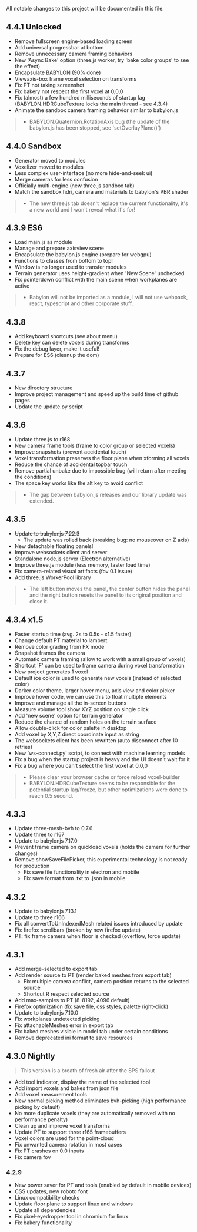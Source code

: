 All notable changes to this project will be documented in this file.

## 4.4.1 Unlocked
- Remove fullscreen engine-based loading screen
- Add universal progressbar at bottom
- Remove unnecessary camera framing behaviors
- New 'Async Bake' option (three.js worker, try 'bake color groups' to see the effect)
- Encapsulate BABYLON (90% done)
- Viewaxis-box frame voxel selection on transforms
- Fix PT not taking screenshot
- Fix bakery not respect the first voxel at 0,0,0
- Fix (almost) a few hundred milliseconds of startup lag (BABYLON.HDRCubeTexture locks the main thread - see 4.3.4)
- Animate the sandbox camera framing behavior similar to babylon.js

> - BABYLON.Quaternion.RotationAxis bug (the update of the babylon.js has been stopped, see 'setOverlayPlane()')

## 4.4.0 Sandbox
- Generator moved to modules
- Voxelizer moved to modules
- Less complex user-interface (no more hide-and-seek ui)
- Merge cameras for less confusion
- Officially multi-engine (new three.js sandbox tab)
- Match the sandbox hdri, camera and materials to babylon's PBR shader

> - The new three.js tab doesn't replace the current functionality, it's a new world and I won't reveal what it's for!

## 4.3.9 ES6
- Load main.js as module
- Manage and prepare axisview scene
- Encapsulate the babylon.js engine (prepare for webgpu)
- Functions to classes from bottom to top!
- Window is no longer used to transfer modules
- Terrain generator uses height-gradient when 'New Scene' unchecked
- Fix pointerdown conflict with the main scene when workplanes are active

> - Babylon will not be imported as a module, I will not use webpack, react, typescript and other corporate stuff.

## 4.3.8
- Add keyboard shortcuts (see about menu)
- Delete key can delete voxels during transforms
- Fix the debug layer, make it useful!
- Prepare for ES6 (cleanup the dom)

## 4.3.7
- New directory structure
- Improve project management and speed up the build time of github pages
- Update the update.py script

## 4.3.6
- Update three.js to r168
- New camera frame tools (frame to color group or selected voxels)
- Improve snapshots (prevent accidental touch)
- Voxel transformation preserves the floor plane when xforming all voxels
- Reduce the chance of accidental topbar touch
- Remove partial unbake due to impossible bug (will return after meeting the conditions)
- The space key works like the alt key to avoid conflict

> - The gap between babylon.js releases and our library update was extended.

## 4.3.5
- ~~Update to babylonjs 7.22.3~~
  - The update was rolled back (breaking bug: no mouseover on Z axis)
- New detachable floating panels!
- Improve websockets client and server
- Standalone node.js server (Electron alternative)
- Improve three.js module (less memory, faster load time)
- Fix camera-related visual artifacts (fov 0.1 issue)
- Add three.js WorkerPool library

> - The left button moves the panel, the center button hides the panel and the right button resets the panel to its original position and close it.

## 4.3.4 x1.5
- Faster startup time (avg. 2s to 0.5s - x1.5 faster)
- Change default PT material to lambert
- Remove color grading from FX mode
- Snapshot frames the camera
- Automatic camera framing (allow to work with a small group of voxels)
- Shortcut 'F' can be used to frame camera during voxel transformation
- New project generates 1 voxel
- Default ice color is used to generate new voxels (instead of selected color)
- Darker color theme, larger hover menu, axis view and color picker
- Improve hover code, we can use this to float multiple elements
- Improve and manage all the in-screen buttons
- Measure volume tool show XYZ position on single click
- Add 'new scene' option for terrain generator
- Reduce the chance of random holes on the terrain surface
- Allow double-click for color palette in desktop
- Add voxel by X,Y,Z direct coordinate input as string
- The websockets client has been rewritten (auto disconnect after 10 retries)
- New 'ws-connect.py' script, to connect with machine learning models
- Fix a bug when the startup project is heavy and the UI doesn't wait for it
- Fix a bug where you can't select the first voxel at 0,0,0

> - Please clear your browser cache or force reload voxel-builder
> - BABYLON.HDRCubeTexture seems to be responsible for the potential startup lag/freeze, but other optimizations were done to reach 0.5 second.

## 4.3.3
- Update three-mesh-bvh to 0.7.6
- Update three to r167
- Update to babylonjs 7.17.0
- Prevent frame camera on quickload voxels (holds the camera for further changes)
- Remove showSaveFilePicker, this experimental technology is not ready for production
  - Fix save file functionality in electron and mobile
  - Fix save format from .txt to .json in mobile

## 4.3.2
- Update to babylonjs 7.13.1
- Update to three r166
- Fix all convertToUnIndexedMesh related issues introduced by update
- Fix firefox scrollbars (broken by new firefox update)
- PT: fix frame camera when floor is checked (overflow, force update)

## 4.3.1
- Add merge-selected to export tab
- Add render source to PT (render baked meshes from export tab)
  - Fix multiple camera conflict, camera position returns to the selected source
  - Shortcut R respect selected source
- Add max-samples to PT (8-8192, 4096 default)
- Firefox optimization (fix save file, css styles, palette right-click)
- Update to babylonjs 7.10.0
- Fix workplanes undetected picking
- Fix attachableMeshes error in export tab
- Fix baked meshes visible in model tab under certain conditions
- Remove deprecated ini format to save resources

## 4.3.0 Nightly
> This version is a breath of fresh air after the SPS fallout
- Add tool indicator, display the name of the selected tool
- Add import voxels and bakes from json file
- Add voxel measurement tools
- New normal picking method eliminates bvh-picking (high performance picking by default)
- No more duplicate voxels (they are automatically removed with no performance penalty)
- Clean up and improve voxel transforms
- Update PT to support three r165 framebuffers
- Voxel colors are used for the point-cloud
- Fix unwanted camera rotation in most cases
- Fix PT crashes on 0.0 inputs
- Fix camera fov

### 4.2.9
- New power saver for PT and tools (enabled by default in mobile devices)
- CSS updates, new roboto font
- Linux compatibility checks
- Update floor plane to support linux and windows
- Update all dependencies
- Fix pixel-eyedropper tool in chromium for linux
- Fix bakery functionality
